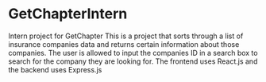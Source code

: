 # GetChapterIntern
Intern project for GetChapter
This is a project that sorts through a list of insurance companies data and returns certain information about those companies. 
The user is allowed to input the companies ID in a search box to search for the company they are looking for.
The frontend uses React.js and the backend uses Express.js
